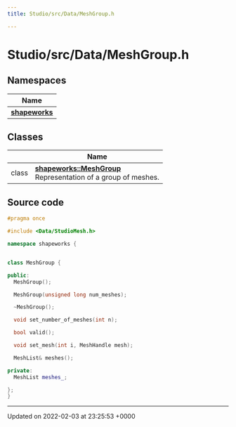 ```yaml
---
title: Studio/src/Data/MeshGroup.h

---
```


# Studio/src/Data/MeshGroup.h



## Namespaces

| Name           |
| -------------- |
| **[shapeworks](../Namespaces/namespaceshapeworks.md)**  |

## Classes

|                | Name           |
| -------------- | -------------- |
| class | **[shapeworks::MeshGroup](../Classes/classshapeworks_1_1MeshGroup.md)** <br>Representation of a group of meshes.  |




## Source code

```cpp
#pragma once

#include <Data/StudioMesh.h>

namespace shapeworks {


class MeshGroup {

public:
  MeshGroup();

  MeshGroup(unsigned long num_meshes);

  ~MeshGroup();

  void set_number_of_meshes(int n);

  bool valid();

  void set_mesh(int i, MeshHandle mesh);

  MeshList& meshes();

private:
  MeshList meshes_;

};
}
```


-------------------------------

Updated on 2022-02-03 at 23:25:53 +0000

